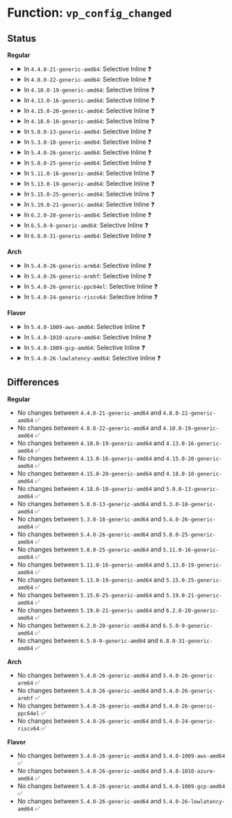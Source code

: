 # Function: <code>vp_config_changed</code>

## Status
<b>Regular</b>
<ul>
<li>
<details>
<summary>In <code>4.4.0-21-generic-amd64</code>: Selective Inline ❓</summary>

```c
irqreturn_t vp_config_changed(int irq, void * opaque)
```

```json
{
  "name": "vp_config_changed",
  "collision_type": "Unique Static",
  "inline_type": "Selective",
  "funcs": [
    {
      "addr": 18446744071583835280,
      "name": "vp_config_changed",
      "external": false,
      "loc": "drivers/virtio/virtio_pci_common.c:53",
      "file": "drivers/virtio/virtio_pci_common.c",
      "inline": "not declared, inlined",
      "caller_inline": [
        "drivers/virtio/virtio_pci_common.c:vp_interrupt"
      ],
      "caller_func": []
    }
  ],
  "symbols": [
    {
      "addr": 18446744071583835280,
      "name": "vp_config_changed",
      "section": ".text",
      "bind": "STB_LOCAL",
      "size": 24
    }
  ]
}
```
</details>
</li>
<li>
<details>
<summary>In <code>4.8.0-22-generic-amd64</code>: Selective Inline ❓</summary>

```c
irqreturn_t vp_config_changed(int irq, void * opaque)
```

```json
{
  "name": "vp_config_changed",
  "collision_type": "Unique Static",
  "inline_type": "Selective",
  "funcs": [
    {
      "addr": 18446744071584164460,
      "name": "vp_config_changed",
      "external": false,
      "loc": "drivers/virtio/virtio_pci_common.c:53",
      "file": "drivers/virtio/virtio_pci_common.c",
      "inline": "not declared, inlined",
      "caller_inline": [
        "drivers/virtio/virtio_pci_common.c:vp_interrupt"
      ],
      "caller_func": []
    }
  ],
  "symbols": [
    {
      "addr": 18446744071584164368,
      "name": "vp_config_changed",
      "section": ".text",
      "bind": "STB_LOCAL",
      "size": 24
    }
  ]
}
```
</details>
</li>
<li>
<details>
<summary>In <code>4.10.0-19-generic-amd64</code>: Selective Inline ❓</summary>

```c
irqreturn_t vp_config_changed(int irq, void * opaque)
```

```json
{
  "name": "vp_config_changed",
  "collision_type": "Unique Static",
  "inline_type": "Selective",
  "funcs": [
    {
      "addr": 18446744071584345628,
      "name": "vp_config_changed",
      "external": false,
      "loc": "drivers/virtio/virtio_pci_common.c:53",
      "file": "drivers/virtio/virtio_pci_common.c",
      "inline": "not declared, inlined",
      "caller_inline": [
        "drivers/virtio/virtio_pci_common.c:vp_interrupt"
      ],
      "caller_func": []
    }
  ],
  "symbols": [
    {
      "addr": 18446744071584345264,
      "name": "vp_config_changed",
      "section": ".text",
      "bind": "STB_LOCAL",
      "size": 24
    }
  ]
}
```
</details>
</li>
<li>
<details>
<summary>In <code>4.13.0-16-generic-amd64</code>: Selective Inline ❓</summary>

```c
irqreturn_t vp_config_changed(int irq, void * opaque)
```

```json
{
  "name": "vp_config_changed",
  "collision_type": "Unique Static",
  "inline_type": "Selective",
  "funcs": [
    {
      "addr": 18446744071584426908,
      "name": "vp_config_changed",
      "external": false,
      "loc": "drivers/virtio/virtio_pci_common.c:53",
      "file": "drivers/virtio/virtio_pci_common.c",
      "inline": "not declared, inlined",
      "caller_inline": [
        "drivers/virtio/virtio_pci_common.c:vp_interrupt"
      ],
      "caller_func": []
    }
  ],
  "symbols": [
    {
      "addr": 18446744071584426544,
      "name": "vp_config_changed",
      "section": ".text",
      "bind": "STB_LOCAL",
      "size": 24
    }
  ]
}
```
</details>
</li>
<li>
<details>
<summary>In <code>4.15.0-20-generic-amd64</code>: Selective Inline ❓</summary>

```c
irqreturn_t vp_config_changed(int irq, void * opaque)
```

```json
{
  "name": "vp_config_changed",
  "collision_type": "Unique Static",
  "inline_type": "Selective",
  "funcs": [
    {
      "addr": 18446744071584834828,
      "name": "vp_config_changed",
      "external": false,
      "loc": "drivers/virtio/virtio_pci_common.c:53",
      "file": "drivers/virtio/virtio_pci_common.c",
      "inline": "not declared, inlined",
      "caller_inline": [
        "drivers/virtio/virtio_pci_common.c:vp_interrupt"
      ],
      "caller_func": []
    }
  ],
  "symbols": [
    {
      "addr": 18446744071584834448,
      "name": "vp_config_changed",
      "section": ".text",
      "bind": "STB_LOCAL",
      "size": 24
    }
  ]
}
```
</details>
</li>
<li>
<details>
<summary>In <code>4.18.0-10-generic-amd64</code>: Selective Inline ❓</summary>

```c
irqreturn_t vp_config_changed(int irq, void * opaque)
```

```json
{
  "name": "vp_config_changed",
  "collision_type": "Unique Static",
  "inline_type": "Selective",
  "funcs": [
    {
      "addr": 18446744071585065164,
      "name": "vp_config_changed",
      "external": false,
      "loc": "drivers/virtio/virtio_pci_common.c:53",
      "file": "drivers/virtio/virtio_pci_common.c",
      "inline": "not declared, inlined",
      "caller_inline": [
        "drivers/virtio/virtio_pci_common.c:vp_interrupt"
      ],
      "caller_func": []
    }
  ],
  "symbols": [
    {
      "addr": 18446744071585065072,
      "name": "vp_config_changed",
      "section": ".text",
      "bind": "STB_LOCAL",
      "size": 24
    }
  ]
}
```
</details>
</li>
<li>
<details>
<summary>In <code>5.0.0-13-generic-amd64</code>: Selective Inline ❓</summary>

```c
irqreturn_t vp_config_changed(int irq, void * opaque)
```

```json
{
  "name": "vp_config_changed",
  "collision_type": "Unique Static",
  "inline_type": "Selective",
  "funcs": [
    {
      "addr": 18446744071585173452,
      "name": "vp_config_changed",
      "external": false,
      "loc": "drivers/virtio/virtio_pci_common.c:53",
      "file": "drivers/virtio/virtio_pci_common.c",
      "inline": "not declared, inlined",
      "caller_inline": [
        "drivers/virtio/virtio_pci_common.c:vp_interrupt"
      ],
      "caller_func": []
    }
  ],
  "symbols": [
    {
      "addr": 18446744071585173360,
      "name": "vp_config_changed",
      "section": ".text",
      "bind": "STB_LOCAL",
      "size": 24
    }
  ]
}
```
</details>
</li>
<li>
<details>
<summary>In <code>5.3.0-18-generic-amd64</code>: Selective Inline ❓</summary>

```c
irqreturn_t vp_config_changed(int irq, void * opaque)
```

```json
{
  "name": "vp_config_changed",
  "collision_type": "Unique Static",
  "inline_type": "Selective",
  "funcs": [
    {
      "addr": 18446744071585386017,
      "name": "vp_config_changed",
      "external": false,
      "loc": "drivers/virtio/virtio_pci_common.c:50",
      "file": "drivers/virtio/virtio_pci_common.c",
      "inline": "not declared, inlined",
      "caller_inline": [
        "drivers/virtio/virtio_pci_common.c:vp_interrupt"
      ],
      "caller_func": []
    }
  ],
  "symbols": [
    {
      "addr": 18446744071585385920,
      "name": "vp_config_changed",
      "section": ".text",
      "bind": "STB_LOCAL",
      "size": 24
    }
  ]
}
```
</details>
</li>
<li>
<details>
<summary>In <code>5.4.0-26-generic-amd64</code>: Selective Inline ❓</summary>

```c
irqreturn_t vp_config_changed(int irq, void * opaque)
```

```json
{
  "name": "vp_config_changed",
  "collision_type": "Unique Static",
  "inline_type": "Selective",
  "funcs": [
    {
      "addr": 18446744071585526529,
      "name": "vp_config_changed",
      "external": false,
      "loc": "drivers/virtio/virtio_pci_common.c:50",
      "file": "drivers/virtio/virtio_pci_common.c",
      "inline": "not declared, inlined",
      "caller_inline": [
        "drivers/virtio/virtio_pci_common.c:vp_interrupt"
      ],
      "caller_func": []
    }
  ],
  "symbols": [
    {
      "addr": 18446744071585526432,
      "name": "vp_config_changed",
      "section": ".text",
      "bind": "STB_LOCAL",
      "size": 24
    }
  ]
}
```
</details>
</li>
<li>
<details>
<summary>In <code>5.8.0-25-generic-amd64</code>: Selective Inline ❓</summary>

```c
irqreturn_t vp_config_changed(int irq, void * opaque)
```

```json
{
  "name": "vp_config_changed",
  "collision_type": "Unique Static",
  "inline_type": "Selective",
  "funcs": [
    {
      "addr": 18446744071586243569,
      "name": "vp_config_changed",
      "external": false,
      "loc": "drivers/virtio/virtio_pci_common.c:50",
      "file": "drivers/virtio/virtio_pci_common.c",
      "inline": "not declared, inlined",
      "caller_inline": [
        "drivers/virtio/virtio_pci_common.c:vp_interrupt"
      ],
      "caller_func": []
    }
  ],
  "symbols": [
    {
      "addr": 18446744071586243472,
      "name": "vp_config_changed",
      "section": ".text",
      "bind": "STB_LOCAL",
      "size": 24
    }
  ]
}
```
</details>
</li>
<li>
<details>
<summary>In <code>5.11.0-16-generic-amd64</code>: Selective Inline ❓</summary>

```c
irqreturn_t vp_config_changed(int irq, void * opaque)
```

```json
{
  "name": "vp_config_changed",
  "collision_type": "Unique Static",
  "inline_type": "Selective",
  "funcs": [
    {
      "addr": 18446744071586361793,
      "name": "vp_config_changed",
      "external": false,
      "loc": "drivers/virtio/virtio_pci_common.c:50",
      "file": "drivers/virtio/virtio_pci_common.c",
      "inline": "not declared, inlined",
      "caller_inline": [
        "drivers/virtio/virtio_pci_common.c:vp_interrupt"
      ],
      "caller_func": []
    }
  ],
  "symbols": [
    {
      "addr": 18446744071586361696,
      "name": "vp_config_changed",
      "section": ".text",
      "bind": "STB_LOCAL",
      "size": 24
    }
  ]
}
```
</details>
</li>
<li>
<details>
<summary>In <code>5.13.0-19-generic-amd64</code>: Selective Inline ❓</summary>

```c
irqreturn_t vp_config_changed(int irq, void * opaque)
```

```json
{
  "name": "vp_config_changed",
  "collision_type": "Unique Static",
  "inline_type": "Selective",
  "funcs": [
    {
      "addr": 18446744071586246465,
      "name": "vp_config_changed",
      "external": false,
      "loc": "drivers/virtio/virtio_pci_common.c:50",
      "file": "drivers/virtio/virtio_pci_common.c",
      "inline": "not declared, inlined",
      "caller_inline": [
        "drivers/virtio/virtio_pci_common.c:vp_interrupt"
      ],
      "caller_func": []
    }
  ],
  "symbols": [
    {
      "addr": 18446744071586246368,
      "name": "vp_config_changed",
      "section": ".text",
      "bind": "STB_LOCAL",
      "size": 24
    }
  ]
}
```
</details>
</li>
<li>
<details>
<summary>In <code>5.15.0-25-generic-amd64</code>: Selective Inline ❓</summary>

```c
irqreturn_t vp_config_changed(int irq, void * opaque)
```

```json
{
  "name": "vp_config_changed",
  "collision_type": "Unique Static",
  "inline_type": "Selective",
  "funcs": [
    {
      "addr": 18446744071586756721,
      "name": "vp_config_changed",
      "external": false,
      "loc": "drivers/virtio/virtio_pci_common.c:50",
      "file": "drivers/virtio/virtio_pci_common.c",
      "inline": "not declared, inlined",
      "caller_inline": [
        "drivers/virtio/virtio_pci_common.c:vp_interrupt"
      ],
      "caller_func": []
    }
  ],
  "symbols": [
    {
      "addr": 18446744071586756624,
      "name": "vp_config_changed",
      "section": ".text",
      "bind": "STB_LOCAL",
      "size": 24
    }
  ]
}
```
</details>
</li>
<li>
<details>
<summary>In <code>5.19.0-21-generic-amd64</code>: Selective Inline ❓</summary>

```c
irqreturn_t vp_config_changed(int irq, void * opaque)
```

```json
{
  "name": "vp_config_changed",
  "collision_type": "Unique Static",
  "inline_type": "Selective",
  "funcs": [
    {
      "addr": 18446744071588033526,
      "name": "vp_config_changed",
      "external": false,
      "loc": "drivers/virtio/virtio_pci_common.c:50",
      "file": "drivers/virtio/virtio_pci_common.c",
      "inline": "not declared, inlined",
      "caller_inline": [
        "drivers/virtio/virtio_pci_common.c:vp_interrupt"
      ],
      "caller_func": []
    }
  ],
  "symbols": [
    {
      "addr": 18446744071588033424,
      "name": "vp_config_changed",
      "section": ".text",
      "bind": "STB_LOCAL",
      "size": 32
    }
  ]
}
```
</details>
</li>
<li>
<details>
<summary>In <code>6.2.0-20-generic-amd64</code>: Selective Inline ❓</summary>

```c
irqreturn_t vp_config_changed(int irq, void * opaque)
```

```json
{
  "name": "vp_config_changed",
  "collision_type": "Unique Static",
  "inline_type": "Selective",
  "funcs": [
    {
      "addr": 18446744071589411318,
      "name": "vp_config_changed",
      "external": false,
      "loc": "drivers/virtio/virtio_pci_common.c:50",
      "file": "drivers/virtio/virtio_pci_common.c",
      "inline": "not declared, inlined",
      "caller_inline": [
        "drivers/virtio/virtio_pci_common.c:vp_interrupt"
      ],
      "caller_func": []
    }
  ],
  "symbols": [
    {
      "addr": 18446744071589411200,
      "name": "vp_config_changed",
      "section": ".text",
      "bind": "STB_LOCAL",
      "size": 32
    }
  ]
}
```
</details>
</li>
<li>
<details>
<summary>In <code>6.5.0-9-generic-amd64</code>: Selective Inline ❓</summary>

```c
irqreturn_t vp_config_changed(int irq, void * opaque)
```

```json
{
  "name": "vp_config_changed",
  "collision_type": "Unique Static",
  "inline_type": "Selective",
  "funcs": [
    {
      "addr": 18446744071589710422,
      "name": "vp_config_changed",
      "external": false,
      "loc": "drivers/virtio/virtio_pci_common.c:50",
      "file": "drivers/virtio/virtio_pci_common.c",
      "inline": "not declared, inlined",
      "caller_inline": [
        "drivers/virtio/virtio_pci_common.c:vp_interrupt"
      ],
      "caller_func": []
    }
  ],
  "symbols": [
    {
      "addr": 18446744071589710304,
      "name": "vp_config_changed",
      "section": ".text",
      "bind": "STB_LOCAL",
      "size": 32
    }
  ]
}
```
</details>
</li>
<li>
<details>
<summary>In <code>6.8.0-31-generic-amd64</code>: Selective Inline ❓</summary>

```c
irqreturn_t vp_config_changed(int irq, void * opaque)
```

```json
{
  "name": "vp_config_changed",
  "collision_type": "Unique Static",
  "inline_type": "Selective",
  "funcs": [
    {
      "addr": 18446744071590045750,
      "name": "vp_config_changed",
      "external": false,
      "loc": "drivers/virtio/virtio_pci_common.c:50",
      "file": "drivers/virtio/virtio_pci_common.c",
      "inline": "not declared, inlined",
      "caller_inline": [
        "drivers/virtio/virtio_pci_common.c:vp_interrupt"
      ],
      "caller_func": []
    }
  ],
  "symbols": [
    {
      "addr": 18446744071590045632,
      "name": "vp_config_changed",
      "section": ".text",
      "bind": "STB_LOCAL",
      "size": 32
    }
  ]
}
```
</details>
</li>
</ul>
<b>Arch</b>
<ul>
<li>
<details>
<summary>In <code>5.4.0-26-generic-arm64</code>: Selective Inline ❓</summary>

```c
irqreturn_t vp_config_changed(int irq, void * opaque)
```

```json
{
  "name": "vp_config_changed",
  "collision_type": "Unique Static",
  "inline_type": "Selective",
  "funcs": [
    {
      "addr": 18446603336498185528,
      "name": "vp_config_changed",
      "external": false,
      "loc": "drivers/virtio/virtio_pci_common.c:50",
      "file": "drivers/virtio/virtio_pci_common.c",
      "inline": "not declared, inlined",
      "caller_inline": [
        "drivers/virtio/virtio_pci_common.c:vp_interrupt"
      ],
      "caller_func": []
    }
  ],
  "symbols": [
    {
      "addr": 18446603336498183944,
      "name": "vp_config_changed",
      "section": ".text",
      "bind": "STB_LOCAL",
      "size": 48
    }
  ]
}
```
</details>
</li>
<li>
<details>
<summary>In <code>5.4.0-26-generic-armhf</code>: Selective Inline ❓</summary>

```c
irqreturn_t vp_config_changed(int irq, void * opaque)
```

```json
{
  "name": "vp_config_changed",
  "collision_type": "Unique Static",
  "inline_type": "Selective",
  "funcs": [
    {
      "addr": 3230949316,
      "name": "vp_config_changed",
      "external": false,
      "loc": "drivers/virtio/virtio_pci_common.c:50",
      "file": "drivers/virtio/virtio_pci_common.c",
      "inline": "not declared, inlined",
      "caller_inline": [
        "drivers/virtio/virtio_pci_common.c:vp_interrupt"
      ],
      "caller_func": []
    }
  ],
  "symbols": [
    {
      "addr": 3230949200,
      "name": "vp_config_changed",
      "section": ".text",
      "bind": "STB_LOCAL",
      "size": 36
    }
  ]
}
```
</details>
</li>
<li>
<details>
<summary>In <code>5.4.0-26-generic-ppc64el</code>: Selective Inline ❓</summary>

```c
irqreturn_t vp_config_changed(int irq, void * opaque)
```

```json
{
  "name": "vp_config_changed",
  "collision_type": "Unique Static",
  "inline_type": "Selective",
  "funcs": [
    {
      "addr": 13835058055291421632,
      "name": "vp_config_changed",
      "external": false,
      "loc": "drivers/virtio/virtio_pci_common.c:50",
      "file": "drivers/virtio/virtio_pci_common.c",
      "inline": "not declared, inlined",
      "caller_inline": [
        "drivers/virtio/virtio_pci_common.c:vp_interrupt"
      ],
      "caller_func": []
    }
  ],
  "symbols": [
    {
      "addr": 13835058055291421456,
      "name": "vp_config_changed",
      "section": ".text",
      "bind": "STB_LOCAL",
      "size": 60
    }
  ]
}
```
</details>
</li>
<li>
<details>
<summary>In <code>5.4.0-24-generic-riscv64</code>: Selective Inline ❓</summary>

```c
irqreturn_t vp_config_changed(int irq, void * opaque)
```

```json
{
  "name": "vp_config_changed",
  "collision_type": "Unique Static",
  "inline_type": "Selective",
  "funcs": [
    {
      "addr": 18446743936275965700,
      "name": "vp_config_changed",
      "external": false,
      "loc": "drivers/virtio/virtio_pci_common.c:50",
      "file": "drivers/virtio/virtio_pci_common.c",
      "inline": "not declared, inlined",
      "caller_inline": [
        "drivers/virtio/virtio_pci_common.c:vp_interrupt"
      ],
      "caller_func": []
    }
  ],
  "symbols": [
    {
      "addr": 18446743936275965580,
      "name": "vp_config_changed",
      "section": ".text",
      "bind": "STB_LOCAL",
      "size": 44
    }
  ]
}
```
</details>
</li>
</ul>
<b>Flavor</b>
<ul>
<li>
<details>
<summary>In <code>5.4.0-1009-aws-amd64</code>: Selective Inline ❓</summary>

```c
irqreturn_t vp_config_changed(int irq, void * opaque)
```

```json
{
  "name": "vp_config_changed",
  "collision_type": "Unique Static",
  "inline_type": "Selective",
  "funcs": [
    {
      "addr": 18446744071585288561,
      "name": "vp_config_changed",
      "external": false,
      "loc": "drivers/virtio/virtio_pci_common.c:50",
      "file": "drivers/virtio/virtio_pci_common.c",
      "inline": "not declared, inlined",
      "caller_inline": [
        "drivers/virtio/virtio_pci_common.c:vp_interrupt"
      ],
      "caller_func": []
    }
  ],
  "symbols": [
    {
      "addr": 18446744071585288464,
      "name": "vp_config_changed",
      "section": ".text",
      "bind": "STB_LOCAL",
      "size": 24
    }
  ]
}
```
</details>
</li>
<li>
<details>
<summary>In <code>5.4.0-1010-azure-amd64</code>: Selective Inline ❓</summary>

```c
irqreturn_t vp_config_changed(int irq, void * opaque)
```

```json
{
  "name": "vp_config_changed",
  "collision_type": "Unique Static",
  "inline_type": "Selective",
  "funcs": [
    {
      "addr": 18446744071585241073,
      "name": "vp_config_changed",
      "external": false,
      "loc": "drivers/virtio/virtio_pci_common.c:50",
      "file": "drivers/virtio/virtio_pci_common.c",
      "inline": "not declared, inlined",
      "caller_inline": [
        "drivers/virtio/virtio_pci_common.c:vp_interrupt"
      ],
      "caller_func": []
    }
  ],
  "symbols": [
    {
      "addr": 18446744071585240976,
      "name": "vp_config_changed",
      "section": ".text",
      "bind": "STB_LOCAL",
      "size": 24
    }
  ]
}
```
</details>
</li>
<li>
<details>
<summary>In <code>5.4.0-1009-gcp-amd64</code>: Selective Inline ❓</summary>

```c
irqreturn_t vp_config_changed(int irq, void * opaque)
```

```json
{
  "name": "vp_config_changed",
  "collision_type": "Unique Static",
  "inline_type": "Selective",
  "funcs": [
    {
      "addr": 18446744071585476929,
      "name": "vp_config_changed",
      "external": false,
      "loc": "drivers/virtio/virtio_pci_common.c:50",
      "file": "drivers/virtio/virtio_pci_common.c",
      "inline": "not declared, inlined",
      "caller_inline": [
        "drivers/virtio/virtio_pci_common.c:vp_interrupt"
      ],
      "caller_func": []
    }
  ],
  "symbols": [
    {
      "addr": 18446744071585476832,
      "name": "vp_config_changed",
      "section": ".text",
      "bind": "STB_LOCAL",
      "size": 24
    }
  ]
}
```
</details>
</li>
<li>
<details>
<summary>In <code>5.4.0-26-lowlatency-amd64</code>: Selective Inline ❓</summary>

```c
irqreturn_t vp_config_changed(int irq, void * opaque)
```

```json
{
  "name": "vp_config_changed",
  "collision_type": "Unique Static",
  "inline_type": "Selective",
  "funcs": [
    {
      "addr": 18446744071585585105,
      "name": "vp_config_changed",
      "external": false,
      "loc": "drivers/virtio/virtio_pci_common.c:50",
      "file": "drivers/virtio/virtio_pci_common.c",
      "inline": "not declared, inlined",
      "caller_inline": [
        "drivers/virtio/virtio_pci_common.c:vp_interrupt"
      ],
      "caller_func": []
    }
  ],
  "symbols": [
    {
      "addr": 18446744071585585008,
      "name": "vp_config_changed",
      "section": ".text",
      "bind": "STB_LOCAL",
      "size": 24
    }
  ]
}
```
</details>
</li>
</ul>

## Differences
<b>Regular</b>
<ul>
<li>
No changes between <code>4.4.0-21-generic-amd64</code> and <code>4.8.0-22-generic-amd64</code> ✅
</li>
<li>
No changes between <code>4.8.0-22-generic-amd64</code> and <code>4.10.0-19-generic-amd64</code> ✅
</li>
<li>
No changes between <code>4.10.0-19-generic-amd64</code> and <code>4.13.0-16-generic-amd64</code> ✅
</li>
<li>
No changes between <code>4.13.0-16-generic-amd64</code> and <code>4.15.0-20-generic-amd64</code> ✅
</li>
<li>
No changes between <code>4.15.0-20-generic-amd64</code> and <code>4.18.0-10-generic-amd64</code> ✅
</li>
<li>
No changes between <code>4.18.0-10-generic-amd64</code> and <code>5.0.0-13-generic-amd64</code> ✅
</li>
<li>
No changes between <code>5.0.0-13-generic-amd64</code> and <code>5.3.0-18-generic-amd64</code> ✅
</li>
<li>
No changes between <code>5.3.0-18-generic-amd64</code> and <code>5.4.0-26-generic-amd64</code> ✅
</li>
<li>
No changes between <code>5.4.0-26-generic-amd64</code> and <code>5.8.0-25-generic-amd64</code> ✅
</li>
<li>
No changes between <code>5.8.0-25-generic-amd64</code> and <code>5.11.0-16-generic-amd64</code> ✅
</li>
<li>
No changes between <code>5.11.0-16-generic-amd64</code> and <code>5.13.0-19-generic-amd64</code> ✅
</li>
<li>
No changes between <code>5.13.0-19-generic-amd64</code> and <code>5.15.0-25-generic-amd64</code> ✅
</li>
<li>
No changes between <code>5.15.0-25-generic-amd64</code> and <code>5.19.0-21-generic-amd64</code> ✅
</li>
<li>
No changes between <code>5.19.0-21-generic-amd64</code> and <code>6.2.0-20-generic-amd64</code> ✅
</li>
<li>
No changes between <code>6.2.0-20-generic-amd64</code> and <code>6.5.0-9-generic-amd64</code> ✅
</li>
<li>
No changes between <code>6.5.0-9-generic-amd64</code> and <code>6.8.0-31-generic-amd64</code> ✅
</li>
</ul>
<b>Arch</b>
<ul>
<li>
No changes between <code>5.4.0-26-generic-amd64</code> and <code>5.4.0-26-generic-arm64</code> ✅
</li>
<li>
No changes between <code>5.4.0-26-generic-amd64</code> and <code>5.4.0-26-generic-armhf</code> ✅
</li>
<li>
No changes between <code>5.4.0-26-generic-amd64</code> and <code>5.4.0-26-generic-ppc64el</code> ✅
</li>
<li>
No changes between <code>5.4.0-26-generic-amd64</code> and <code>5.4.0-24-generic-riscv64</code> ✅
</li>
</ul>
<b>Flavor</b>
<ul>
<li>
No changes between <code>5.4.0-26-generic-amd64</code> and <code>5.4.0-1009-aws-amd64</code> ✅
</li>
<li>
No changes between <code>5.4.0-26-generic-amd64</code> and <code>5.4.0-1010-azure-amd64</code> ✅
</li>
<li>
No changes between <code>5.4.0-26-generic-amd64</code> and <code>5.4.0-1009-gcp-amd64</code> ✅
</li>
<li>
No changes between <code>5.4.0-26-generic-amd64</code> and <code>5.4.0-26-lowlatency-amd64</code> ✅
</li>
</ul>
